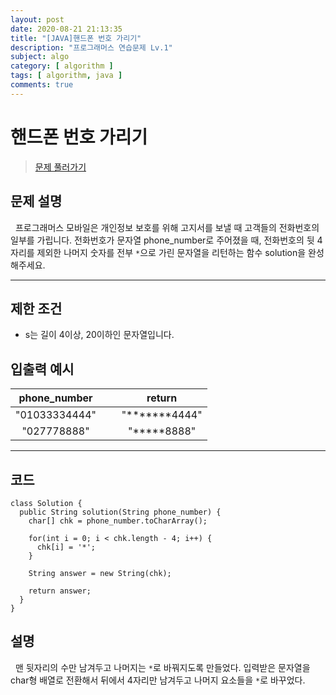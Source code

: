 ```yaml
---
layout: post
date: 2020-08-21 21:13:35
title: "[JAVA]핸드폰 번호 가리기"
description: "프로그래머스 연습문제 Lv.1"
subject: algo
category: [ algorithm ]
tags: [ algorithm, java ]
comments: true
---
```


# 핸드폰 번호 가리기

> [문제 풀러가기](programmers.co.kr/learn/courses/30/lessons/12948)

## 문제 설명

&nbsp; 프로그래머스 모바일은 개인정보 보호를 위해 고지서를 보낼 때 고객들의 전화번호의 일부를 가립니다.
전화번호가 문자열 phone_number로 주어졌을 때, 전화번호의 뒷 4자리를 제외한 나머지 숫자를 전부 `*`으로 가린 문자열을 리턴하는 함수 solution을 완성해주세요.

---

## 제한 조건
+ s는 길이 4이상, 20이하인 문자열입니다.

## 입출력 예시

| <center> phone_number |&nbsp;&nbsp;| <center> return |
|---|---|---|   
| <center> "01033334444" || <center> "*******4444" |
| <center> "027778888" || <center> "*****8888" |

---

## 코드

```
class Solution {
  public String solution(String phone_number) {
    char[] chk = phone_number.toCharArray();

    for(int i = 0; i < chk.length - 4; i++) {
      chk[i] = '*';
    }

    String answer = new String(chk);

    return answer;
  }
}
```

## 설명

&nbsp; 맨 뒷자리의 수만 남겨두고 나머지는 `*`로 바꿔지도록 만들었다. 입력받은 문자열을 char형 배열로 전환해서 뒤에서 4자리만 남겨두고 나머지 요소들을 `*`로 바꾸었다.
